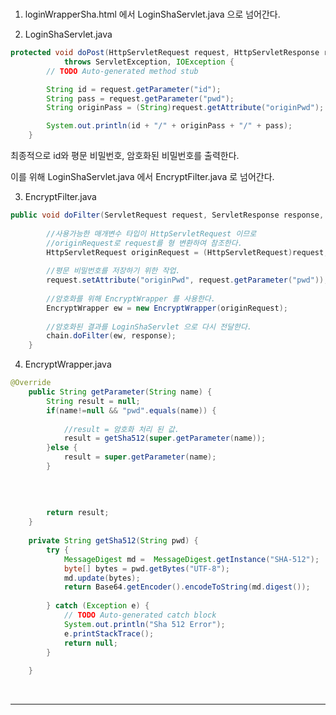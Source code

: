 



<br>

1. loginWrapperSha.html 에서 LoginShaServlet.java 으로 넘어간다.



2. LoginShaServlet.java

```java
protected void doPost(HttpServletRequest request, HttpServletResponse response)
			throws ServletException, IOException {
		// TODO Auto-generated method stub

		String id = request.getParameter("id");
		String pass = request.getParameter("pwd");
		String originPass = (String)request.getAttribute("originPwd");

		System.out.println(id + "/" + originPass + "/" + pass);
	}
```

최종적으로 id와 평문 비밀번호, 암호화된 비밀번호를 출력한다.

이를 위해 LoginShaServlet.java 에서 EncryptFilter.java 로 넘어간다.



3. EncryptFilter.java

```java
public void doFilter(ServletRequest request, ServletResponse response, FilterChain chain) throws IOException, ServletException {
		
    	//사용가능한 매개변수 타입이 HttpServletRequest 이므로 
    	//originRequest로 request를 형 변환하여 참조한다.
		HttpServletRequest originRequest = (HttpServletRequest)request;
    
    	//평문 비밀번호를 저장하기 위한 작업.
		request.setAttribute("originPwd", request.getParameter("pwd"));
		
    	//암호화를 위해 EncryptWrapper 를 사용한다.
		EncryptWrapper ew = new EncryptWrapper(originRequest);
		
		//암호화된 결과를 LoginShaServlet 으로 다시 전달한다.
		chain.doFilter(ew, response);
	}
```



4. EncryptWrapper.java

```java
@Override
	public String getParameter(String name) {
		String result = null;
		if(name!=null && "pwd".equals(name)) {
			
			//result = 암호화 처리 된 값.
			result = getSha512(super.getParameter(name));
		}else {
			result = super.getParameter(name);
		}
		
		
		
		
		return result;
	}
	
	private String getSha512(String pwd) {
		try {
			MessageDigest md =  MessageDigest.getInstance("SHA-512");
			byte[] bytes = pwd.getBytes("UTF-8");
			md.update(bytes);
			return Base64.getEncoder().encodeToString(md.digest());
			
		} catch (Exception e) {
			// TODO Auto-generated catch block
			System.out.println("Sha 512 Error");
			e.printStackTrace();
			return null;
		}
		
	}
```







<br><hr>

























